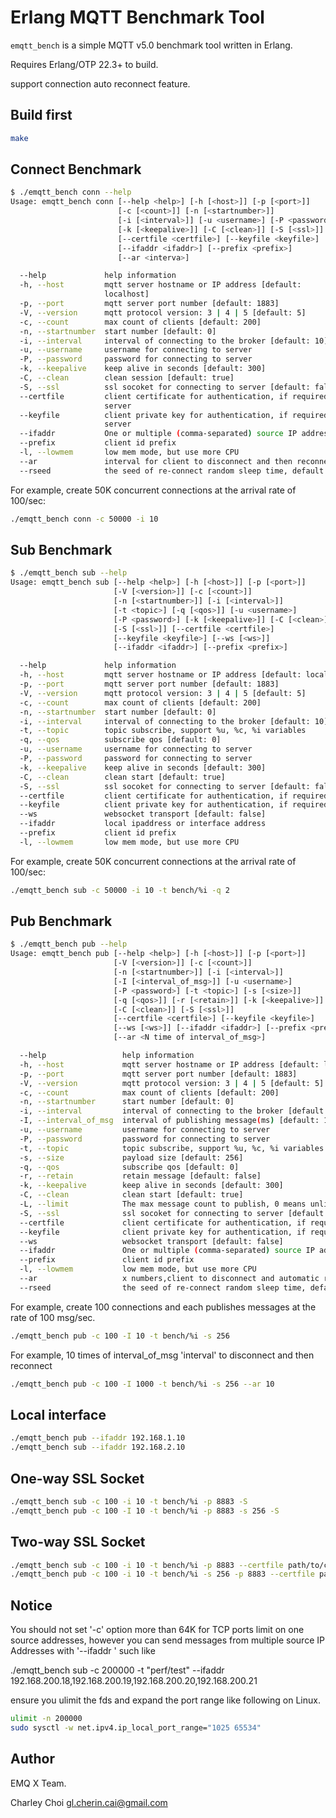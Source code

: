 # Erlang MQTT Benchmark Tool

`emqtt_bench` is a simple MQTT v5.0 benchmark tool written in Erlang.

Requires Erlang/OTP 22.3+ to build.

support connection auto reconnect feature.

## Build first

```sh
make
```

## Connect Benchmark

```sh
$ ./emqtt_bench conn --help
Usage: emqtt_bench conn [--help <help>] [-h [<host>]] [-p [<port>]]
                        [-c [<count>]] [-n [<startnumber>]]
                        [-i [<interval>]] [-u <username>] [-P <password>]
                        [-k [<keepalive>]] [-C [<clean>]] [-S [<ssl>]]
                        [--certfile <certfile>] [--keyfile <keyfile>]
                        [--ifaddr <ifaddr>] [--prefix <prefix>]
                        [--ar <interva>]

  --help             help information
  -h, --host         mqtt server hostname or IP address [default:
                     localhost]
  -p, --port         mqtt server port number [default: 1883]
  -V, --version      mqtt protocol version: 3 | 4 | 5 [default: 5]
  -c, --count        max count of clients [default: 200]
  -n, --startnumber  start number [default: 0]
  -i, --interval     interval of connecting to the broker [default: 10]
  -u, --username     username for connecting to server
  -P, --password     password for connecting to server
  -k, --keepalive    keep alive in seconds [default: 300]
  -C, --clean        clean session [default: true]
  -S, --ssl          ssl socoket for connecting to server [default: false]
  --certfile         client certificate for authentication, if required by
                     server
  --keyfile          client private key for authentication, if required by
                     server
  --ifaddr           One or multiple (comma-separated) source IP addresses
  --prefix           client id prefix
  -l, --lowmem       low mem mode, but use more CPU 
  --ar               interval for client to disconnect and then reconnect.
  --rseed            the seed of re-connect random sleep time, default 10. max(1, rseed) to sleep. minus value for max(1, -1 * rseed)) + (-1 * rseed).
```

For example, create 50K concurrent connections at the arrival rate of 100/sec:

```sh
./emqtt_bench conn -c 50000 -i 10
```

## Sub Benchmark

```sh
$ ./emqtt_bench sub --help
Usage: emqtt_bench sub [--help <help>] [-h [<host>]] [-p [<port>]]
                       [-V [<version>]] [-c [<count>]]
                       [-n [<startnumber>]] [-i [<interval>]]
                       [-t <topic>] [-q [<qos>]] [-u <username>]
                       [-P <password>] [-k [<keepalive>]] [-C [<clean>]]
                       [-S [<ssl>]] [--certfile <certfile>]
                       [--keyfile <keyfile>] [--ws [<ws>]]
                       [--ifaddr <ifaddr>] [--prefix <prefix>]

  --help             help information
  -h, --host         mqtt server hostname or IP address [default: localhost]
  -p, --port         mqtt server port number [default: 1883]
  -V, --version      mqtt protocol version: 3 | 4 | 5 [default: 5]
  -c, --count        max count of clients [default: 200]
  -n, --startnumber  start number [default: 0]
  -i, --interval     interval of connecting to the broker [default: 10]
  -t, --topic        topic subscribe, support %u, %c, %i variables
  -q, --qos          subscribe qos [default: 0]
  -u, --username     username for connecting to server
  -P, --password     password for connecting to server
  -k, --keepalive    keep alive in seconds [default: 300]
  -C, --clean        clean start [default: true]
  -S, --ssl          ssl socoket for connecting to server [default: false]
  --certfile         client certificate for authentication, if required by server
  --keyfile          client private key for authentication, if required by server
  --ws               websocket transport [default: false]
  --ifaddr           local ipaddress or interface address
  --prefix           client id prefix
  -l, --lowmem       low mem mode, but use more CPU
```

For example, create 50K concurrent connections at the arrival rate of 100/sec: 

```sh
./emqtt_bench sub -c 50000 -i 10 -t bench/%i -q 2
```

## Pub Benchmark

```sh
$ ./emqtt_bench pub --help
Usage: emqtt_bench pub [--help <help>] [-h [<host>]] [-p [<port>]]
                       [-V [<version>]] [-c [<count>]]
                       [-n [<startnumber>]] [-i [<interval>]]
                       [-I [<interval_of_msg>]] [-u <username>]
                       [-P <password>] [-t <topic>] [-s [<size>]]
                       [-q [<qos>]] [-r [<retain>]] [-k [<keepalive>]]
                       [-C [<clean>]] [-S [<ssl>]]
                       [--certfile <certfile>] [--keyfile <keyfile>]
                       [--ws [<ws>]] [--ifaddr <ifaddr>] [--prefix <prefix>]
                       [--ar <N time of interval_of_msg>]

  --help                 help information
  -h, --host             mqtt server hostname or IP address [default: localhost]
  -p, --port             mqtt server port number [default: 1883]
  -V, --version          mqtt protocol version: 3 | 4 | 5 [default: 5]
  -c, --count            max count of clients [default: 200]
  -n, --startnumber      start number [default: 0]
  -i, --interval         interval of connecting to the broker [default: 10]
  -I, --interval_of_msg  interval of publishing message(ms) [default: 1000]
  -u, --username         username for connecting to server
  -P, --password         password for connecting to server
  -t, --topic            topic subscribe, support %u, %c, %i variables
  -s, --size             payload size [default: 256]
  -q, --qos              subscribe qos [default: 0]
  -r, --retain           retain message [default: false]
  -k, --keepalive        keep alive in seconds [default: 300]
  -C, --clean            clean start [default: true]
  -L, --limit            The max message count to publish, 0 means unlimited [default: 0]
  -S, --ssl              ssl socoket for connecting to server [default: false]
  --certfile             client certificate for authentication, if required by server
  --keyfile              client private key for authentication, if required by server
  --ws                   websocket transport [default: false]
  --ifaddr               One or multiple (comma-separated) source IP addresses
  --prefix               client id prefix
  -l, --lowmem           low mem mode, but use more CPU 
  --ar                   x numbers,client to disconnect and automatic re-connect interval, base on x times of interval_of_msg, 0 - disable.
  --rseed                the seed of re-connect random sleep time, default 10. max(1, rseed) to sleep. minus value for max(1, -1 * rseed)) + (-1 * rseed).
```

For example, create 100 connections and each publishes messages at the rate of 100 msg/sec.

```sh
./emqtt_bench pub -c 100 -I 10 -t bench/%i -s 256
```

For example, 10 times of interval_of_msg 'interval' to disconnect and then reconnect

```sh
./emqtt_bench pub -c 100 -I 1000 -t bench/%i -s 256 --ar 10
```

## Local interface

```sh
./emqtt_bench pub --ifaddr 192.168.1.10
./emqtt_bench sub --ifaddr 192.168.2.10
```

## One-way SSL Socket

```sh
./emqtt_bench sub -c 100 -i 10 -t bench/%i -p 8883 -S
./emqtt_bench pub -c 100 -I 10 -t bench/%i -p 8883 -s 256 -S
```

## Two-way SSL Socket
```sh
./emqtt_bench sub -c 100 -i 10 -t bench/%i -p 8883 --certfile path/to/client-cert.pem --keyfile path/to/client-key.pem
./emqtt_bench pub -c 100 -i 10 -t bench/%i -s 256 -p 8883 --certfile path/to/client-cert.pem --keyfile path/to/client-key.pem
```

## Notice

You should not set '-c' option more than 64K for TCP ports limit on one source addresses, 
however you can send messages from multiple source IP Addresses with '--ifaddr ' such like

./emqtt_bench sub -c 200000 -t "perf/test" --ifaddr 192.168.200.18,192.168.200.19,192.168.200.20,192.168.200.21

ensure you ulimit the fds and expand the port range like following on Linux.

``` sh
ulimit -n 200000
sudo sysctl -w net.ipv4.ip_local_port_range="1025 65534"
```

## Author

EMQ X Team.

Charley Choi <gl.cherin.cai@gmail.com>

